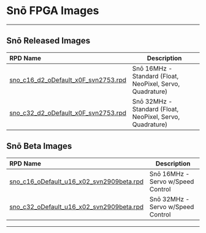 # Snō FPGA Images
<hr>

## Snō Released Images

| RPD Name                                | Description     |
|:----------------------------------------|-----------------|
|[sno_c16_d2_oDefault_x0F_svn2753.rpd](https://github.com/AloriumTechnology/Alorium_FPGA_Images/blob/master/sno/sno_c16_d2_oDefault_x0F_svn2753.rpd) | Snō 16MHz - Standard (Float, NeoPixel, Servo, Quadrature) |
|[sno_c32_d2_oDefault_x0F_svn2753.rpd](https://github.com/AloriumTechnology/Alorium_FPGA_Images/blob/master/sno/sno_c32_d2_oDefault_x0F_svn2753.rpd) | Snō 32MHz - Standard (Float, NeoPixel, Servo, Quadrature) |

## Snō Beta Images

| RPD Name                                | Description     |
|:----------------------------------------|-----------------|
|[sno_c16_oDefault_u16_x02_svn2909beta.rpd](https://github.com/AloriumTechnology/Alorium_FPGA_Images/blob/master/sno_c16_oDefault_u16_x02_svn2909beta.rpd) | Snō 16MHz - Servo w/Speed Control |
|[sno_c32_oDefault_u16_x02_svn2909beta.rpd](https://github.com/AloriumTechnology/Alorium_FPGA_Images/blob/master/sno_c32_oDefault_u16_x02_svn2909beta.rpd) | Snō 32MHz - Servo w/Speed Control |


<hr>
